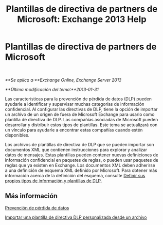 ﻿---
title: 'Plantillas de directiva de partners de Microsoft: Exchange 2013 Help'
TOCTitle: Plantillas de directiva de partners de Microsoft
ms:assetid: 0f95336e-b3ef-4041-9604-adf7b0b335fe
ms:mtpsurl: https://technet.microsoft.com/es-es/library/JJ619284(v=EXCHG.150)
ms:contentKeyID: 49116029
ms.date: 04/23/2018
mtps_version: v=EXCHG.150
ms.translationtype: HT
---

# Plantillas de directiva de partners de Microsoft

 

_**Se aplica a:**Exchange Online, Exchange Server 2013_

_**Última modificación del tema:**2013-01-31_

Las características para la prevención de pérdida de datos (DLP) pueden ayudarle a identificar y supervisar muchas categorías de información confidencial. Al configurar las directivas de DLP, tiene la opción de importar un archivo de un origen de fuera de Microsoft Exchange para usarlo como plantilla de directiva de DLP. Las compañías asociadas de Microsoft pueden desarrollar y distribuir estos tipos de plantillas. Este tema se actualizará con un vínculo para ayudarle a encontrar estas compañías cuando estén disponibles.

Los archivos de plantillas de directiva de DLP que se pueden importar son documentos XML que contienen instrucciones para explorar y analizar datos de mensajes. Estas plantillas pueden contener nuevas definiciones de información confidencial en paquetes de reglas, o pueden usar paquetes de reglas que ya existen en Exchange. Los documentos XML deben adherirse a una definición de esquema XML definido por Microsoft. Para obtener más información acerca de la definición del esquema, consulte [Definir sus propios tipos de información y plantillas de DLP](define-your-own-dlp-templates-and-information-types-exchange-2013-help.md).

## Más información

[Prevención de pérdida de datos](technical-overview-of-dlp-data-loss-prevention-in-exchange.md)

[Importar una plantilla de directiva DLP personalizada desde un archivo](import-a-custom-dlp-policy-template-from-a-file-exchange-2013-help.md)

